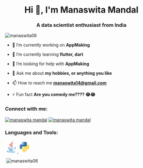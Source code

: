 <h1 align="center">Hi 👋, I'm Manaswita Mandal</h1>
<h3 align="center">A data scientist enthusiast from India</h3>

<p align="left"> <img src="https://komarev.com/ghpvc/?username=manaswita06&label=Profile%20views&color=0e75b6&style=flat" alt="manaswita06" /> </p>

- 🔭 I’m currently working on **AppMaking**

- 🌱 I’m currently learning **flutter, dart**

- 🤝 I’m looking for help with **AppMaking**

- 💬 Ask me about **my hobbies, or anything you like**

- 📫 How to reach me **manaswita14@gmail.com**

- ⚡ Fun fact **Are you comedy me???? 😂😂**

<h3 align="left">Connect with me:</h3>
<p align="left">
<a href="https://linkedin.com/in/manaswita mandal" target="blank"><img align="center" src="https://raw.githubusercontent.com/rahuldkjain/github-profile-readme-generator/master/src/images/icons/Social/linked-in-alt.svg" alt="manaswita mandal" height="30" width="40" /></a>
<a href="https://fb.com/manaswita mandal" target="blank"><img align="center" src="https://raw.githubusercontent.com/rahuldkjain/github-profile-readme-generator/master/src/images/icons/Social/facebook.svg" alt="manaswita mandal" height="30" width="40" /></a>
</p>

<h3 align="left">Languages and Tools:</h3>
<p align="left"> <a href="https://www.java.com" target="_blank" rel="noreferrer"> <img src="https://raw.githubusercontent.com/devicons/devicon/master/icons/java/java-original.svg" alt="java" width="40" height="40"/> </a> <a href="https://www.python.org" target="_blank" rel="noreferrer"> <img src="https://raw.githubusercontent.com/devicons/devicon/master/icons/python/python-original.svg" alt="python" width="40" height="40"/> </a> </p>

<p>&nbsp;<img align="center" src="https://github-readme-stats.vercel.app/api?username=manaswita06&show_icons=true&locale=en" alt="manaswita06" /></p>
